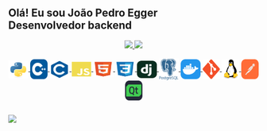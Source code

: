 ## Olá! Eu sou João Pedro Egger<br>Desenvolvedor backend
<div align="center">
  <a href="https://github.com/jpedroegger">
  <img height="165em" src="https://github-readme-stats.vercel.app/api?username=jpedroegger&show_icons=true&theme=panda&include_all_commits=true&count_private=true"/>
  <img height="165em" src="https://github-readme-stats.vercel.app/api/top-langs/?username=jpedroegger&layout=compact&langs_count=7&theme=panda"/>
</div>
<div align="center" style="display: inline_block"><br>
  <img align="center" alt="Python" height="35" width="40" src="https://raw.githubusercontent.com/devicons/devicon/master/icons/python/python-original.svg">
  <img align="center" alt="Linux" height="40" width="35" src="https://github.com/tandpfun/skill-icons/raw/main/icons/CPP.svg">
  <img align="center" alt="C" height="35" width="40" src="https://raw.githubusercontent.com/devicons/devicon/master/icons/c/c-plain.svg">  
  <img align="center" alt="Js" height="30" width="40" src="https://raw.githubusercontent.com/devicons/devicon/master/icons/javascript/javascript-plain.svg">
  <img align="center" alt="HTML" height="30" width="40" src="https://raw.githubusercontent.com/devicons/devicon/master/icons/html5/html5-original.svg">
  <img align="center" alt="CSS" height="30" width="40" src="https://raw.githubusercontent.com/devicons/devicon/master/icons/css3/css3-original.svg">  
  <img align="center" alt="Django" height="35" width="40" src="https://github.com/tandpfun/skill-icons/raw/main/icons/Django.svg">
  <img align="center" alt="Postgres" height="45" width="40" src="https://raw.githubusercontent.com/devicons/devicon/master/icons/postgresql/postgresql-plain-wordmark.svg">
  <img align="center" alt="Docker" height="40" width="40" src="https://github.com/tandpfun/skill-icons/raw/main/icons/Docker.svg">
  <img align="center" alt="Git" height="40" width="35" src="https://raw.githubusercontent.com/devicons/devicon/master/icons/git/git-original.svg">
  <img align="center" alt="Linux" height="40" width="35" src="https://raw.githubusercontent.com/devicons/devicon/master/icons/linux/linux-original.svg">
  <img align="center" alt="Linux" height="40" width="35" src="https://github.com/tandpfun/skill-icons/raw/main/icons/Postman.svg">
  <img align="center" alt="Linux" height="40" width="35" src="https://github.com/tandpfun/skill-icons/raw/main/icons/QT-Dark.svg">
</div>

##

<div>
 <a href="https://www.linkedin.com/in/jpedroegger" target="_blank"><img src="https://img.shields.io/badge/-LinkedIn-%230077B5?style=for-the-badge&logo=linkedin&logoColor=white" target="_blank"></a> 
 
 <!-- ![Snake animation](https://github.com/jpedroegger/jpedroegger/blob/output/github-contribution-grid-snake.svg) -->
  
</div>
